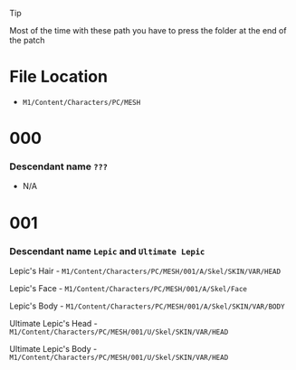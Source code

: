 

>[!TIP]
> Most of the time with these path you have to press the folder at the end of the patch 
>
>
>



# File Location 

* `M1/Content/Characters/PC/MESH`


# 000
### Descendant name `???`
- N/A 


# 001
### Descendant name `Lepic` and ` Ultimate Lepic `
 
 
 Lepic's Hair - `M1/Content/Characters/PC/MESH/001/A/Skel/SKIN/VAR/HEAD`
 
 
 Lepic's Face - `M1/Content/Characters/PC/MESH/001/A/Skel/Face`


 Lepic's Body - `M1/Content/Characters/PC/MESH/001/A/Skel/SKIN/VAR/BODY`


 Ultimate Lepic's Head - `M1/Content/Characters/PC/MESH/001/U/Skel/SKIN/VAR/HEAD`


Ultimate Lepic's Body - `M1/Content/Characters/PC/MESH/001/U/Skel/SKIN/VAR/HEAD`
